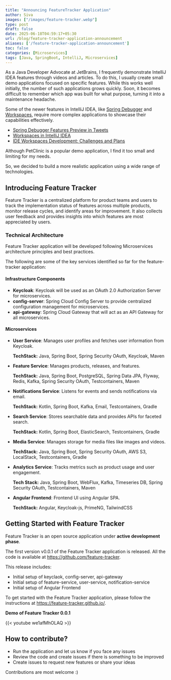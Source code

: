 ```yaml
---
title: "Announcing FeatureTracker Application"
author: Siva
images: ["/images/feature-tracker.webp"]
type: post
draft: false
date: 2025-06-18T04:59:17+05:30
url: /blog/feature-tracker-application-announcement
aliases: ['/feature-tracker-application-announcement']
toc: false
categories: [Microservices]
tags: [Java, SpringBoot, IntelliJ, Microservices]
---
```


As a Java Developer Advocate at JetBrains, I frequently demonstrate IntelliJ IDEA features through videos and articles. To do this, I usually create small demo applications focused on specific features. While this works well initially, the number of such applications grows quickly. Soon, it becomes difficult to remember which app was built for what purpose, turning it into a maintenance headache.

<!--more-->

Some of the newer features in IntelliJ IDEA, like [Spring Debugger](https://www.jetbrains.com/help/idea/spring-debugger.html) and [Workspaces](https://blog.jetbrains.com/idea/2024/08/workspaces-in-intellij-idea/), require more complex applications to showcase their capabilities effectively.

* [Spring Debugger Features Preview in Tweets](https://x.com/intellijidea/status/1927686185247215911)
* [Workspaces in IntelliJ IDEA](https://blog.jetbrains.com/idea/2024/08/workspaces-in-intellij-idea/)
* [IDE Workspaces Development: Challenges and Plans](https://blog.jetbrains.com/idea/2025/03/ide-workspaces-development-challenges-and-plans/)

Although PetClinic is a popular demo application, I find it too small and limiting for my needs.

So, we decided to build a more realistic application using a wide range of technologies.

## Introducing Feature Tracker
Feature Tracker is a centralized platform for product teams and users to track the implementation status of features across multiple products, monitor release cycles, and identify areas for improvement. It also collects user feedback and provides insights into which features are most appreciated by users.

### Technical Architecture
Feature Tracker application will be developed following Microservices architecture principles and best practices. 

The following are some of the key services identified so far for the feature-tracker application:

#### Infrastructure Components
* **Keycloak**: Keycloak will be used as an OAuth 2.0 Authorization Server for microservices.
* **config-server**: Spring Cloud Config Server to provide centralized configuration management for microservices.
* **api-gateway**: Spring Cloud Gateway that will act as an API Gateway for all microservices.

#### Microservices
* **User Service**: Manages user profiles and fetches user information from Keycloak.

  **TechStack:** Java, Spring Boot, Spring Security OAuth, Keycloak, Maven

* **Feature Service**: Manages products, releases, and features.

  **TechStack:** Java, Spring Boot, PostgreSQL, Spring Data JPA, Flyway, Redis, Kafka, Spring Security OAuth, Testcontainers, Maven

* **Notifications Service**: Listens for events and sends notifications via email.

  **TechStack:** Kotlin, Spring Boot, Kafka, Email, Testcontainers, Gradle

* **Search Service**: Stores searchable data and provides APIs for faceted search.

  **TechStack:** Kotlin, Spring Boot, ElasticSearch, Testcontainers, Gradle

* **Media Service**: Manages storage for media files like images and videos.

  **TechStack:** Java, Spring Boot, Spring Security OAuth, AWS S3, LocalStack, Testcontainers, Gradle

* **Analytics Service**: Tracks metrics such as product usage and user engagement.

  **Tech Stack:** Java, Spring Boot, WebFlux, Kafka, Timeseries DB, Spring Security OAuth, Testcontainers, Maven

* **Angular Frontend**: Frontend UI using Angular SPA.

  **TechStack:** Angular, Keycloak-js, PrimeNG, TailwindCSS

## Getting Started with Feature Tracker
Feature Tracker is an open source application under **active development phase**.

The first version v0.0.1 of the Feature Tracker application is released.
All the code is available at https://github.com/feature-tracker.

This release includes:

* Initial setup of keyclaok, config-server, api-gateway
* Initial setup of feature-service, user-service, notification-service
* Initial setup of Angular Frontend

To get started with the Feature Tracker application, please follow the instructions at https://feature-tracker.github.io/.

**Demo of Feature Tracker 0.0.1**

{{< youtube we1afMhOLAQ >}}

## How to contribute?
* Run the application and let us know if you face any issues
* Review the code and create issues if there is something to be improved
* Create issues to request new features or share your ideas

Contributions are most welcome :)
